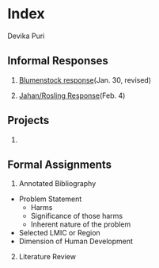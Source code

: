 # Index

Devika Puri

## Informal Responses

1. [Blumenstock response](https://dpuri-wm.github.io/workshop/blumenstock)(Jan. 30, revised)

2. [Jahan/Rosling Response](https://github.com/dpuri-wm/workshop/Jahan.Rosling.Response)(Feb. 4)



## Projects

1.


## Formal Assignments

1. Annotated Bibliography
- Problem Statement
  - Harms
  - Significance of those harms
  - Inherent nature of the problem
- Selected LMIC or Region
- Dimension of Human Development

2. Literature Review
